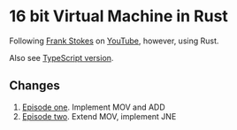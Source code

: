 # 16 bit Virtual Machine in Rust

Following [Frank Stokes](https://github.com/lowbyteproductions) on [YouTube](https://www.youtube.com/playlist?list=PLP29wDx6QmW5DdwpdwHCRJsEubS5NrQ9b), however, using Rust.

Also see [TypeScript version](https://github.com/ekarademir/16-bit-VM-ts).

## Changes

1. [Episode one](https://github.com/ekarademir/16-bit-VM-rs/commit/0a0b7f48dc821e85f9f6692b4ab41d3835416e56). Implement MOV and ADD
2. [Episode two](https://github.com/ekarademir/16-bit-VM-rs/commit/f56dc942daa94b0f38119f7bc038764d34506e97). Extend MOV, implement JNE
